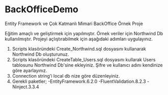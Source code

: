 # BackOfficeDemo
Entity Framework ve Çok Katmanlı Mimari BackOffice Örnek Proje

Eğitim amaçlı ve geliştirmek için yapılmıştır.
Örnek veriler için Northwind Db kullanılmıştır.
Projeyi açlıştırabilmek için aşağıdaki adımları uygulayınız.

1. Scripts klasöründeki Create_Northwind.sql dosyasını kullanarak Northwind Db oluşturunuz.
2. Scripts klasöründeki CreateTable_Users.sql dosyasını kullarak Users tablosunu Northwind Db'sine ekleyiniz.
   Şifre ve kullanıcı adını kendinize göre ayarlayınız.
3. Connection string'i local db nize göre düzenleyiniz.
4. Gerekli paketler;
      -EntityFramework.6.2.0
      -FluentValidation.8.2.3
      -Ninject.3.3.4
